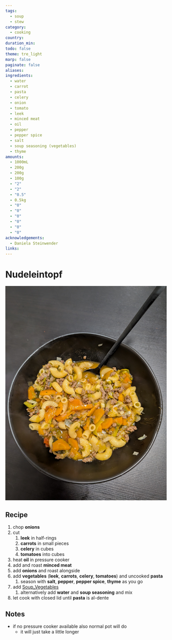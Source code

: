 ```yaml
---
tags:
  - soup
  - stew
category:
  - cooking
country: 
duration_min: 
todo: false
theme: tre_light
marp: false
paginate: false
aliases: 
ingredients:
  - water
  - carrot
  - pasta
  - celery
  - onion
  - tomato
  - leek
  - minced meat
  - oil
  - pepper
  - pepper spice
  - salt
  - soup seasoning (vegetables)
  - thyme
amounts:
  - 1000mL
  - 200g
  - 200g
  - 100g
  - "2"
  - "2"
  - "0.5"
  - 0.5kg
  - "0"
  - "0"
  - "0"
  - "0"
  - "0"
  - "0"
acknowledgements:
  - Daniela Steinwender
links:
---
```



# Nudeleintopf

![](../gfx/PXL_20250507_090646098.jpg)

## Recipe
1. chop **onions**
2. cut
	1. **leek** in half-rings
	2. **carrots** in small pieces
	3. **celery** in cubes
	4. **tomatoes** into cubes
3. heat **oil** in pressure cooker
4. add and roast **minced meat**
5. add **onions** and roast alongside
6. add **vegetables** (**leek**, **carrots**, **celery**, **tomatoes**) and uncooked **pasta**
	1. season with **salt**, **pepper**, **pepper spice**, **thyme** as you go
7. add [Soup_Vegetables](Soup_Vegetables.md)
	1. alternatively add **water** and **soup seasoning** and mix
8. let cook with closed lid until **pasta** is al-dente

## Notes
* if no pressure cooker available also normal pot will do
	* it will just take a little longer
